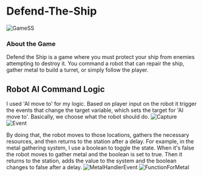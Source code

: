 # Defend-The-Ship

![GameSS](https://github.com/Bedirhan233/Defend-The-Ship/assets/114574131/37f0e564-c15f-4073-b065-5bea3f2cefcb)
### About the Game

Defend the Ship is a game where you must protect your ship from enemies attempting to destroy it. You command a robot that can repair the ship, gather metal to build a turret, or simply follow the player.

## Robot AI Command Logic

I used 'AI move to' for my logic. Based on player input on the robot it trigger the events that change the target variable, which sets the target for 'AI move to'. Basically, we choose what the robot should do.
![Capture](https://github.com/Bedirhan233/Defend-The-Ship/assets/114574131/d8f71cd0-dae2-400b-b119-e736cc51c4c0)
![Event](https://github.com/Bedirhan233/Defend-The-Ship/assets/114574131/ca7371f5-44d4-4934-a683-917d554a2718)




By doing that, the robot moves to those locations, gathers the necessary resources, and then returns to the station after a delay. For example, in the metal gathering system, I use a boolean to toggle the state. When it's false the robot moves to gather metal and the boolean is set to true. Then it returns to the station, adds the value to the system and the boolean changes to false after a delay.
![MetalHandlerEvent](https://github.com/Bedirhan233/Defend-The-Ship/assets/114574131/86ab75d8-c9d9-4a70-b9fd-493fe4e97842)
![FunctionForMetal](https://github.com/Bedirhan233/Defend-The-Ship/assets/114574131/a5142798-a2d7-4569-a8e5-2d16afc7fa05)



